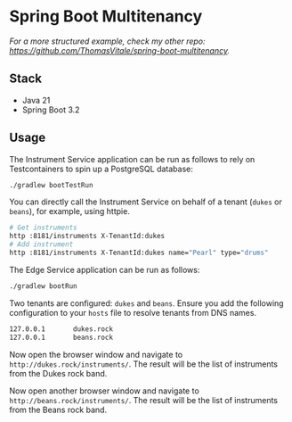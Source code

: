 # Spring Boot Multitenancy

_For a more structured example, check my other repo: https://github.com/ThomasVitale/spring-boot-multitenancy._

## Stack

* Java 21
* Spring Boot 3.2

## Usage

The Instrument Service application can be run as follows to rely on Testcontainers to spin up a PostgreSQL database:

```bash
./gradlew bootTestRun
```

You can directly call the Instrument Service on behalf of a tenant (`dukes` or `beans`), for example, using httpie.

```bash
# Get instruments
http :8181/instruments X-TenantId:dukes
# Add instrument
http :8181/instruments X-TenantId:dukes name="Pearl" type="drums"
```

The Edge Service application can be run as follows:

```bash
./gradlew bootRun
```

Two tenants are configured: `dukes` and `beans`. Ensure you add the following configuration to your `hosts` file to resolve tenants from DNS names.

```bash
127.0.0.1       dukes.rock
127.0.0.1       beans.rock
```

Now open the browser window and navigate to `http://dukes.rock/instruments/`. The result will be the list of instruments from the Dukes rock band.

Now open another browser window and navigate to `http://beans.rock/instruments/`. The result will be the list of instruments from the Beans rock band.
